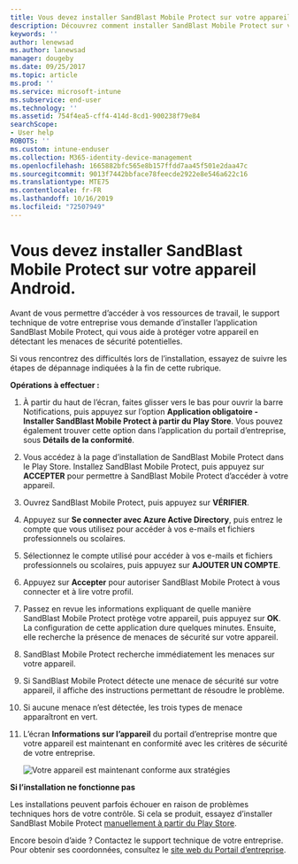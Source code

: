 ```yaml
---
title: Vous devez installer SandBlast Mobile Protect sur votre appareil Android | Microsoft Docs
description: Découvrez comment installer SandBlast Mobile Protect sur votre appareil Android.
keywords: ''
author: lenewsad
ms.author: lanewsad
manager: dougeby
ms.date: 09/25/2017
ms.topic: article
ms.prod: ''
ms.service: microsoft-intune
ms.subservice: end-user
ms.technology: ''
ms.assetid: 754f4ea5-cff4-414d-8cd1-900238f79e84
searchScope:
- User help
ROBOTS: ''
ms.custom: intune-enduser
ms.collection: M365-identity-device-management
ms.openlocfilehash: 1665882bfc565e8b157ffdd7aa45f501e2daa47c
ms.sourcegitcommit: 9013f7442bbface78feecde2922e8e546a622c16
ms.translationtype: MTE75
ms.contentlocale: fr-FR
ms.lasthandoff: 10/16/2019
ms.locfileid: "72507949"
---
```

# <a name="you-need-to-install-sandblast-mobile-protect-on-your-android-device"></a>Vous devez installer SandBlast Mobile Protect sur votre appareil Android.

Avant de vous permettre d’accéder à vos ressources de travail, le support technique de votre entreprise vous demande d’installer l’application SandBlast Mobile Protect, qui vous aide à protéger votre appareil en détectant les menaces de sécurité potentielles.

Si vous rencontrez des difficultés lors de l’installation, essayez de suivre les étapes de dépannage indiquées à la fin de cette rubrique.

**Opérations à effectuer :**

1. À partir du haut de l’écran, faites glisser vers le bas pour ouvrir la barre Notifications, puis appuyez sur l’option **Application obligatoire - Installer SandBlast Mobile Protect à partir du Play Store**. Vous pouvez également trouver cette option dans l’application du portail d’entreprise, sous __Détails de la conformité__.

2. Vous accédez à la page d’installation de SandBlast Mobile Protect dans le Play Store. Installez SandBlast Mobile Protect, puis appuyez sur **ACCEPTER** pour permettre à SandBlast Mobile Protect d’accéder à votre appareil.

3. Ouvrez SandBlast Mobile Protect, puis appuyez sur **VÉRIFIER**.

4. Appuyez sur **Se connecter avec Azure Active Directory**, puis entrez le compte que vous utilisez pour accéder à vos e-mails et fichiers professionnels ou scolaires.

5. Sélectionnez le compte utilisé pour accéder à vos e-mails et fichiers professionnels ou scolaires, puis appuyez sur **AJOUTER UN COMPTE**.

6. Appuyez sur **Accepter** pour autoriser SandBlast Mobile Protect à vous connecter et à lire votre profil.

7. Passez en revue les informations expliquant de quelle manière SandBlast Mobile Protect protège votre appareil, puis appuyez sur **OK**. La configuration de cette application dure quelques minutes. Ensuite, elle recherche la présence de menaces de sécurité sur votre appareil.

8. SandBlast Mobile Protect recherche immédiatement les menaces sur votre appareil.

9. Si SandBlast Mobile Protect détecte une menace de sécurité sur votre appareil, il affiche des instructions permettant de résoudre le problème.

10. Si aucune menace n’est détectée, les trois types de menace apparaîtront en vert.

11. L’écran **Informations sur l’appareil** du portail d’entreprise montre que votre appareil est maintenant en conformité avec les critères de sécurité de votre entreprise.

    ![Votre appareil est maintenant conforme aux stratégies](./media/mtd-device-now-compliant-android.png)

**Si l’installation ne fonctionne pas**

Les installations peuvent parfois échouer en raison de problèmes techniques hors de votre contrôle. Si cela se produit, essayez d’installer SandBlast Mobile Protect [manuellement à partir du Play Store](https://play.google.com/store/apps/details?id=com.lacoon.security.fox).

Encore besoin d’aide ? Contactez le support technique de votre entreprise. Pour obtenir ses coordonnées, consultez le [site web du Portail d’entreprise](https://go.microsoft.com/fwlink/?linkid=2010980).
